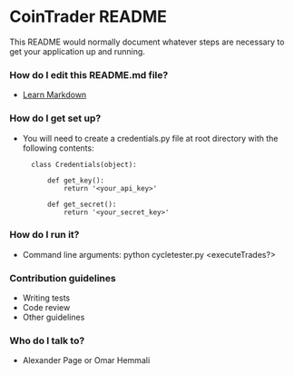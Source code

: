 # CoinTrader README #

This README would normally document whatever steps are necessary to get your application up and running.

### How do I edit this README.md file? ###

* [Learn Markdown](https://bitbucket.org/tutorials/markdowndemo)

### How do I get set up? ###

* You will need to create a credentials.py file at root directory with the following contents:

		class Credentials(object):

			def get_key():
				return '<your_api_key>'

			def get_secret():
				return '<your_secret_key>'
				
### How do I run it? ###
* Command line arguments:
		python cycletester.py <executeTrades?> <returnThreshold>

### Contribution guidelines ###

* Writing tests
* Code review
* Other guidelines

### Who do I talk to? ###

* Alexander Page or Omar Hemmali